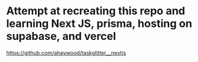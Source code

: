 # Attempt at recreating this repo and learning Next JS, prisma, hosting on supabase, and vercel

[<https://github.com/ahaywood/taskglitter__nextjs>](<https://github.com/ahaywood/taskglitter__nextjs>)
